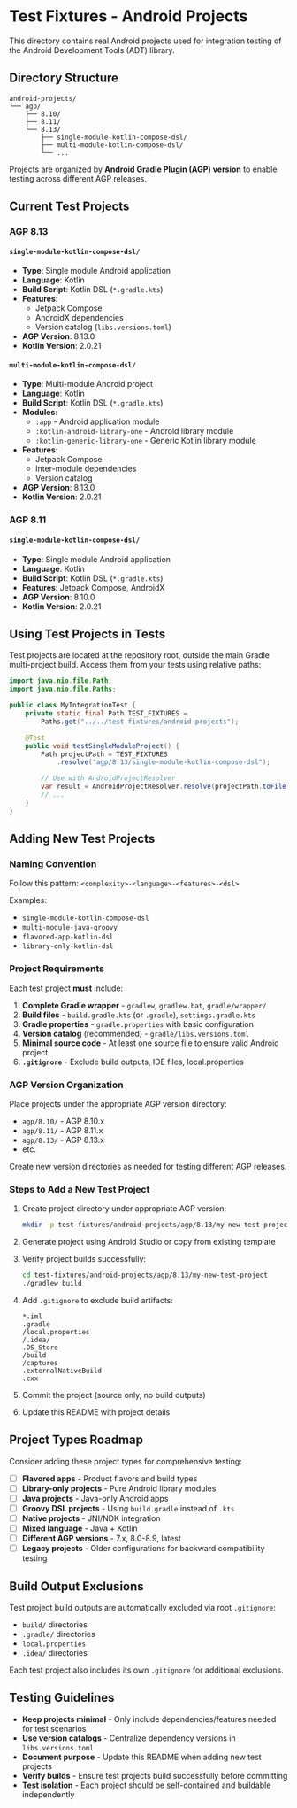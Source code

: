 # Test Fixtures - Android Projects

This directory contains real Android projects used for integration testing of the Android Development Tools (ADT) library.

## Directory Structure

```
android-projects/
└── agp/
    ├── 8.10/
    ├── 8.11/
    └── 8.13/
        ├── single-module-kotlin-compose-dsl/
        ├── multi-module-kotlin-compose-dsl/
        └── ...
```

Projects are organized by **Android Gradle Plugin (AGP) version** to enable testing across different AGP releases.

## Current Test Projects

### AGP 8.13

#### `single-module-kotlin-compose-dsl/`
- **Type**: Single module Android application
- **Language**: Kotlin
- **Build Script**: Kotlin DSL (`*.gradle.kts`)
- **Features**:
  - Jetpack Compose
  - AndroidX dependencies
  - Version catalog (`libs.versions.toml`)
- **AGP Version**: 8.13.0
- **Kotlin Version**: 2.0.21

#### `multi-module-kotlin-compose-dsl/`
- **Type**: Multi-module Android project
- **Language**: Kotlin
- **Build Script**: Kotlin DSL (`*.gradle.kts`)
- **Modules**:
  - `:app` - Android application module
  - `:kotlin-android-library-one` - Android library module
  - `:kotlin-generic-library-one` - Generic Kotlin library module
- **Features**:
  - Jetpack Compose
  - Inter-module dependencies
  - Version catalog
- **AGP Version**: 8.13.0
- **Kotlin Version**: 2.0.21

### AGP 8.11

#### `single-module-kotlin-compose-dsl/`
- **Type**: Single module Android application
- **Language**: Kotlin
- **Build Script**: Kotlin DSL (`*.gradle.kts`)
- **Features**: Jetpack Compose, AndroidX
- **AGP Version**: 8.10.0
- **Kotlin Version**: 2.0.21

## Using Test Projects in Tests

Test projects are located at the repository root, outside the main Gradle multi-project build. Access them from your tests using relative paths:

```java
import java.nio.file.Path;
import java.nio.file.Paths;

public class MyIntegrationTest {
    private static final Path TEST_FIXTURES =
        Paths.get("../../test-fixtures/android-projects");

    @Test
    public void testSingleModuleProject() {
        Path projectPath = TEST_FIXTURES
            .resolve("agp/8.13/single-module-kotlin-compose-dsl");

        // Use with AndroidProjectResolver
        var result = AndroidProjectResolver.resolve(projectPath.toFile());
        // ...
    }
}
```

## Adding New Test Projects

### Naming Convention

Follow this pattern: `<complexity>-<language>-<features>-<dsl>`

Examples:
- `single-module-kotlin-compose-dsl`
- `multi-module-java-groovy`
- `flavored-app-kotlin-dsl`
- `library-only-kotlin-dsl`

### Project Requirements

Each test project **must** include:

1. **Complete Gradle wrapper** - `gradlew`, `gradlew.bat`, `gradle/wrapper/`
2. **Build files** - `build.gradle.kts` (or `.gradle`), `settings.gradle.kts`
3. **Gradle properties** - `gradle.properties` with basic configuration
4. **Version catalog** (recommended) - `gradle/libs.versions.toml`
5. **Minimal source code** - At least one source file to ensure valid Android project
6. **`.gitignore`** - Exclude build outputs, IDE files, local.properties

### AGP Version Organization

Place projects under the appropriate AGP version directory:
- `agp/8.10/` - AGP 8.10.x
- `agp/8.11/` - AGP 8.11.x
- `agp/8.13/` - AGP 8.13.x
- etc.

Create new version directories as needed for testing different AGP releases.

### Steps to Add a New Test Project

1. Create project directory under appropriate AGP version:
   ```bash
   mkdir -p test-fixtures/android-projects/agp/8.13/my-new-test-project
   ```

2. Generate project using Android Studio or copy from existing template

3. Verify project builds successfully:
   ```bash
   cd test-fixtures/android-projects/agp/8.13/my-new-test-project
   ./gradlew build
   ```

4. Add `.gitignore` to exclude build artifacts:
   ```gitignore
   *.iml
   .gradle
   /local.properties
   /.idea/
   .DS_Store
   /build
   /captures
   .externalNativeBuild
   .cxx
   ```

5. Commit the project (source only, no build outputs)

6. Update this README with project details

## Project Types Roadmap

Consider adding these project types for comprehensive testing:

- [ ] **Flavored apps** - Product flavors and build types
- [ ] **Library-only projects** - Pure Android library modules
- [ ] **Java projects** - Java-only Android apps
- [ ] **Groovy DSL projects** - Using `build.gradle` instead of `.kts`
- [ ] **Native projects** - JNI/NDK integration
- [ ] **Mixed language** - Java + Kotlin
- [ ] **Different AGP versions** - 7.x, 8.0-8.9, latest
- [ ] **Legacy projects** - Older configurations for backward compatibility testing

## Build Output Exclusions

Test project build outputs are automatically excluded via root `.gitignore`:
- `build/` directories
- `.gradle/` directories
- `local.properties`
- `.idea/` directories

Each test project also includes its own `.gitignore` for additional exclusions.

## Testing Guidelines

- **Keep projects minimal** - Only include dependencies/features needed for test scenarios
- **Use version catalogs** - Centralize dependency versions in `libs.versions.toml`
- **Document purpose** - Update this README when adding new test projects
- **Verify builds** - Ensure test projects build successfully before committing
- **Test isolation** - Each project should be self-contained and buildable independently
